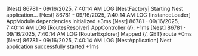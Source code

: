 [Nest] 86781 - 09/16/2025, 7:40:14 AM LOG [NestFactory] Starting Nest application...
[Nest] 86781 - 09/16/2025, 7:40:14 AM LOG [InstanceLoader] AppModule dependencies initialized +3ms
[Nest] 86781 - 09/16/2025, 7:40:14 AM LOG [RoutesResolver] AppController {/}: +1ms
[Nest] 86781 - 09/16/2025, 7:40:14 AM LOG [RouterExplorer] Mapped {/, GET} route +0ms
[Nest] 86781 - 09/16/2025, 7:40:14 AM LOG [NestApplication] Nest application successfully started +1ms
